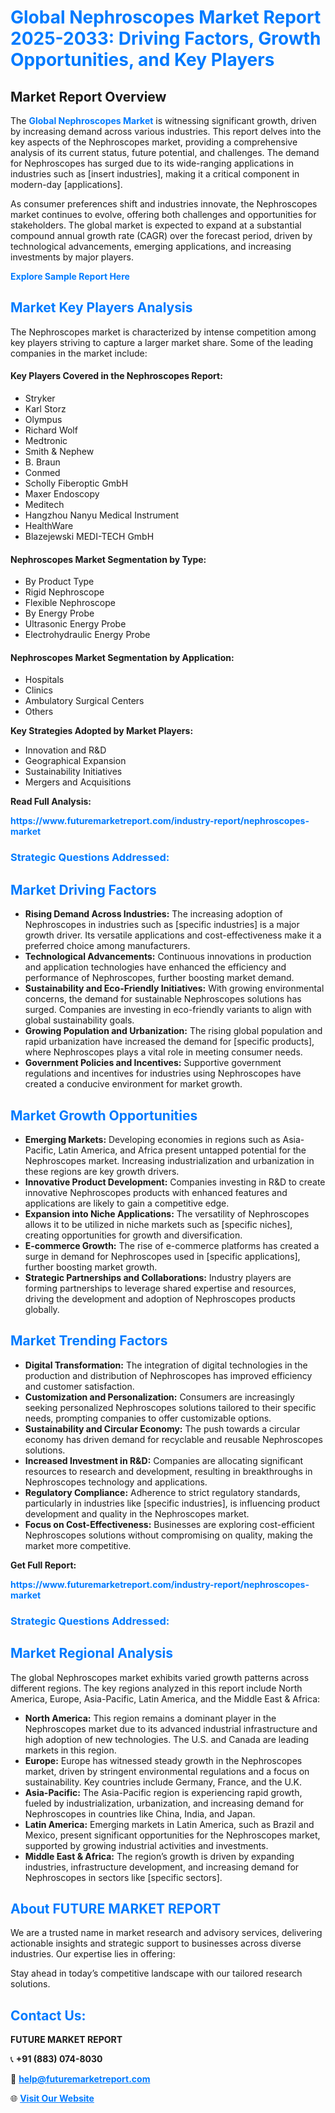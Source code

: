 <h1 style="color: #007BFF;">Global Nephroscopes Market Report 2025-2033: Driving Factors, Growth Opportunities, and Key Players</h1>

<section id="overview">
<h2>Market Report Overview</h2>
<p>The <a href="https://www.futuremarketreport.com/industry-report/nephroscopes-market" style="color: #007BFF; text-decoration: none;"><strong>Global Nephroscopes Market</strong></a> is witnessing significant growth, driven by increasing demand across various industries. This report delves into the key aspects of the Nephroscopes market, providing a comprehensive analysis of its current status, future potential, and challenges. The demand for Nephroscopes has surged due to its wide-ranging applications in industries such as [insert industries], making it a critical component in modern-day [applications].</p>
<p>As consumer preferences shift and industries innovate, the Nephroscopes market continues to evolve, offering both challenges and opportunities for stakeholders. The global market is expected to expand at a substantial compound annual growth rate (CAGR) over the forecast period, driven by technological advancements, emerging applications, and increasing investments by major players.</p>
</section>

<section id="overview">
<p><a href="https://www.futuremarketreport.com/request-sample/reportId=98892" style="color: #007BFF; text-decoration: none;"><strong>Explore Sample Report Here</strong></a></p>
</section>

<section id="key-players">
<h2 style="color: #007BFF;">Market Key Players Analysis</h2>
<p>The Nephroscopes market is characterized by intense competition among key players striving to capture a larger market share. Some of the leading companies in the market include:</p>
<h4>Key Players Covered in the Nephroscopes Report:</h4>
<ul><li>Stryker</li><li>Karl Storz</li><li>Olympus</li><li>Richard Wolf</li><li>Medtronic</li><li>Smith &amp; Nephew</li><li>B. Braun</li><li>Conmed</li><li>Scholly Fiberoptic GmbH</li><li>Maxer Endoscopy</li><li>Meditech</li><li>Hangzhou Nanyu Medical Instrument</li><li>HealthWare</li><li>Blazejewski MEDI-TECH GmbH</li></ul>
<h4>Nephroscopes Market Segmentation by Type:</h4>
<ul><li>By Product Type</li><li>Rigid Nephroscope</li><li>Flexible Nephroscope</li><li>By Energy Probe</li><li>Ultrasonic Energy Probe</li><li>Electrohydraulic Energy Probe</li></ul>

<h4>Nephroscopes Market Segmentation by Application:</h4>
<ul><li>Hospitals</li><li>Clinics</li><li>Ambulatory Surgical Centers</li><li>Others</li></ul>
<p><strong>Key Strategies Adopted by Market Players:</strong></p>
<ul>
<li>Innovation and R&D</li>
<li>Geographical Expansion</li>
<li>Sustainability Initiatives</li>
<li>Mergers and Acquisitions</li>
</ul>
</section>

<section>
<p><strong>Read Full Analysis: </strong></p><a href="https://www.futuremarketreport.com/industry-report/nephroscopes-market" style="color: #007BFF; text-decoration: none;"><strong>https://www.futuremarketreport.com/industry-report/nephroscopes-market</strong></a>
<h3 style="color: #007BFF;">Strategic Questions Addressed:</h3>
</section>

<section id="driving-factors">
<h2 style="color: #007BFF;">Market Driving Factors</h2>
<ul>
<li><strong>Rising Demand Across Industries:</strong> The increasing adoption of Nephroscopes in industries such as [specific industries] is a major growth driver. Its versatile applications and cost-effectiveness make it a preferred choice among manufacturers.</li>
<li><strong>Technological Advancements:</strong> Continuous innovations in production and application technologies have enhanced the efficiency and performance of Nephroscopes, further boosting market demand.</li>
<li><strong>Sustainability and Eco-Friendly Initiatives:</strong> With growing environmental concerns, the demand for sustainable Nephroscopes solutions has surged. Companies are investing in eco-friendly variants to align with global sustainability goals.</li>
<li><strong>Growing Population and Urbanization:</strong> The rising global population and rapid urbanization have increased the demand for [specific products], where Nephroscopes plays a vital role in meeting consumer needs.</li>
<li><strong>Government Policies and Incentives:</strong> Supportive government regulations and incentives for industries using Nephroscopes have created a conducive environment for market growth.</li>
</ul>
</section>

<section id="growth-opportunities">
<h2 style="color: #007BFF;">Market Growth Opportunities</h2>
<ul>
<li><strong>Emerging Markets:</strong> Developing economies in regions such as Asia-Pacific, Latin America, and Africa present untapped potential for the Nephroscopes market. Increasing industrialization and urbanization in these regions are key growth drivers.</li>
<li><strong>Innovative Product Development:</strong> Companies investing in R&D to create innovative Nephroscopes products with enhanced features and applications are likely to gain a competitive edge.</li>
<li><strong>Expansion into Niche Applications:</strong> The versatility of Nephroscopes allows it to be utilized in niche markets such as [specific niches], creating opportunities for growth and diversification.</li>
<li><strong>E-commerce Growth:</strong> The rise of e-commerce platforms has created a surge in demand for Nephroscopes used in [specific applications], further boosting market growth.</li>
<li><strong>Strategic Partnerships and Collaborations:</strong> Industry players are forming partnerships to leverage shared expertise and resources, driving the development and adoption of Nephroscopes products globally.</li>
</ul>
</section>

<section id="trending-factors">
<h2 style="color: #007BFF;">Market Trending Factors</h2>
<ul>
<li><strong>Digital Transformation:</strong> The integration of digital technologies in the production and distribution of Nephroscopes has improved efficiency and customer satisfaction.</li>
<li><strong>Customization and Personalization:</strong> Consumers are increasingly seeking personalized Nephroscopes solutions tailored to their specific needs, prompting companies to offer customizable options.</li>
<li><strong>Sustainability and Circular Economy:</strong> The push towards a circular economy has driven demand for recyclable and reusable Nephroscopes solutions.</li>
<li><strong>Increased Investment in R&D:</strong> Companies are allocating significant resources to research and development, resulting in breakthroughs in Nephroscopes technology and applications.</li>
<li><strong>Regulatory Compliance:</strong> Adherence to strict regulatory standards, particularly in industries like [specific industries], is influencing product development and quality in the Nephroscopes market.</li>
<li><strong>Focus on Cost-Effectiveness:</strong> Businesses are exploring cost-efficient Nephroscopes solutions without compromising on quality, making the market more competitive.</li>
</ul>
</section>

<section>
<p><strong>Get Full Report: </strong></p><a href="https://www.futuremarketreport.com/industry-report/nephroscopes-market" style="color: #007BFF; text-decoration: none;"><strong>https://www.futuremarketreport.com/industry-report/nephroscopes-market</strong></a>
<h3 style="color: #007BFF;">Strategic Questions Addressed:</h3>
</section>


<section id="regional-analysis">
<h2 style="color: #007BFF;">Market Regional Analysis</h2>
<p>The global Nephroscopes market exhibits varied growth patterns across different regions. The key regions analyzed in this report include North America, Europe, Asia-Pacific, Latin America, and the Middle East & Africa:</p>
<ul>
<li><strong>North America:</strong> This region remains a dominant player in the Nephroscopes market due to its advanced industrial infrastructure and high adoption of new technologies. The U.S. and Canada are leading markets in this region.</li>
<li><strong>Europe:</strong> Europe has witnessed steady growth in the Nephroscopes market, driven by stringent environmental regulations and a focus on sustainability. Key countries include Germany, France, and the U.K.</li>
<li><strong>Asia-Pacific:</strong> The Asia-Pacific region is experiencing rapid growth, fueled by industrialization, urbanization, and increasing demand for Nephroscopes in countries like China, India, and Japan.</li>
<li><strong>Latin America:</strong> Emerging markets in Latin America, such as Brazil and Mexico, present significant opportunities for the Nephroscopes market, supported by growing industrial activities and investments.</li>
<li><strong>Middle East & Africa:</strong> The region’s growth is driven by expanding industries, infrastructure development, and increasing demand for Nephroscopes in sectors like [specific sectors].</li>
</ul>
</section>

<footer>
<h2 style="color: #007BFF;">About FUTURE MARKET REPORT</h2>
<p>We are a trusted name in market research and advisory services, delivering actionable insights and strategic support to businesses across diverse industries. Our expertise lies in offering:</p>

<p>Stay ahead in today’s competitive landscape with our tailored research solutions.</p>

<h2 style="color: #007BFF;">Contact Us:</h2>
<p><strong>FUTURE MARKET REPORT</strong></p>
<p>📞 <strong>+91 (883) 074-8030</strong></p>
<p>📧 <strong><a href="mailto:help@futuremarketreport.com" style="color: #007BFF;">help@futuremarketreport.com</a></strong></p>
<p>🌐 <strong><a href="https://www.futuremarketreport.com/" style="color: #007BFF;">Visit Our Website</a></strong></p>
</footer>